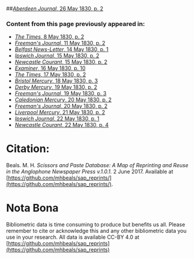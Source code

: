 ##[*Aberdeen Journal*, 26 May 1830, p. 2](https://mhbeals.github.io/sap_html/Aberdeen-Journal/Aberdeen-Journal-26-May-1830-p-2)

### Content from this page previously appeared in:
+ [*The Times*, 8 May 1830, p. 2](https://mhbeals.github.io/sap_html/The-Times/The-Times-8-May-1830-p-2)
+ [*Freeman's Journal*, 11 May 1830, p. 2](https://mhbeals.github.io/sap_html/Freeman's-Journal/Freeman's-Journal-11-May-1830-p-2)
+ [*Belfast News-Letter*, 14 May 1830, p. 1](https://mhbeals.github.io/sap_html/Belfast-News-Letter/Belfast-News-Letter-14-May-1830-p-1)
+ [*Ipswich Journal*, 15 May 1830, p. 2](https://mhbeals.github.io/sap_html/Ipswich-Journal/Ipswich-Journal-15-May-1830-p-2)
+ [*Newcastle Courant*, 15 May 1830, p. 2](https://mhbeals.github.io/sap_html/Newcastle-Courant/Newcastle-Courant-15-May-1830-p-2)
+ [*Examiner*, 16 May 1830, p. 10](https://mhbeals.github.io/sap_html/Examiner/Examiner-16-May-1830-p-10)
+ [*The Times*, 17 May 1830, p. 2](https://mhbeals.github.io/sap_html/The-Times/The-Times-17-May-1830-p-2)
+ [*Bristol Mercury*, 18 May 1830, p. 3](https://mhbeals.github.io/sap_html/Bristol-Mercury/Bristol-Mercury-18-May-1830-p-3)
+ [*Derby Mercury*, 19 May 1830, p. 2](https://mhbeals.github.io/sap_html/Derby-Mercury/Derby-Mercury-19-May-1830-p-2)
+ [*Freeman's Journal*, 19 May 1830, p. 3](https://mhbeals.github.io/sap_html/Freeman's-Journal/Freeman's-Journal-19-May-1830-p-3)
+ [*Caledonian Mercury*, 20 May 1830, p. 2](https://mhbeals.github.io/sap_html/Caledonian-Mercury/Caledonian-Mercury-20-May-1830-p-2)
+ [*Freeman's Journal*, 20 May 1830, p. 2](https://mhbeals.github.io/sap_html/Freeman's-Journal/Freeman's-Journal-20-May-1830-p-2)
+ [*Liverpool Mercury*, 21 May 1830, p. 2](https://mhbeals.github.io/sap_html/Liverpool-Mercury/Liverpool-Mercury-21-May-1830-p-2)
+ [*Ipswich Journal*, 22 May 1830, p. 1](https://mhbeals.github.io/sap_html/Ipswich-Journal/Ipswich-Journal-22-May-1830-p-1)
+ [*Newcastle Courant*, 22 May 1830, p. 4](https://mhbeals.github.io/sap_html/Newcastle-Courant/Newcastle-Courant-22-May-1830-p-4)
                    
# Citation: 

Beals. M. H. *Scissors and Paste Database: A Map of Reprinting and Reuse in the Anglophone Newspaper Press v.1.0.1.* 2 June 2017. Available at [https://github.com/mhbeals/sap_reprints/](https://github.com/mhbeals/sap_reprints/). 
                    
# Nota Bona

Bibliometric data is time consuming to produce but benefits us all. Please remember to cite or acknowledge this and any other bibliometric data you use in your research. All data is available CC-BY 4.0 at [https://github.com/mhbeals/sap_reprints](https://github.com/mhbeals/sap_reprints)
